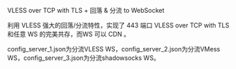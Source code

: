 VLESS over TCP with TLS + 回落 & 分流 to WebSocket

利用 VLESS 强大的回落/分流特性，实现了 443 端口 VLESS over TCP with TLS 和任意 WS 的完美共存，而WS 可以 CDN 。

config_server_1.json为分流VLESS WS，config_server_2.json为分流VMess WS，config_server_3.json为分流shadowsocks WS。
